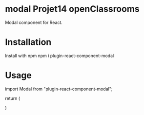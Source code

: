 # modal Projet14 openClassrooms

Modal component for React.

# Installation

 Install with npm
npm i plugin-react-component-modal


# Usage

import Modal from "plugin-react-component-modal";

return (
  
  <Modal
        openModal={}
        closeModal={}
  />

)